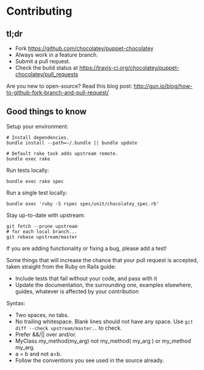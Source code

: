 Contributing
============

tl;dr
-----

* Fork https://github.com/chocolatey/puppet-chocolatey
* Always work in a feature branch.
* Submit a pull request.
* Check the build status at
  https://travis-ci.org/chocolatey/puppet-chocolatey/pull_requests

Are you new to open-source? Read this blog post:
http://gun.io/blog/how-to-github-fork-branch-and-pull-request/

Good things to know
-------------------

Setup your environment:

    # Install dependencies.
    bundle install --path=~/.bundle || bundle update

    # Default rake task adds upstream remote.
    bundle exec rake

Run tests locally:

    bundle exec rake spec

Run a single test locally:

    bundle exec 'ruby -S rspec spec/unit/chocolatey_spec.rb'

Stay up-to-date with upstream:

    git fetch --prune upstream
    # for each local branch...
    git rebase upstream/master

If you are adding functionality or fixing a bug, please add a test!

Some things that will increase the chance that your pull request is accepted,
taken straight from the Ruby on Rails guide:

* Include tests that fail without your code, and pass with it
* Update the documentation, the surrounding one, examples elsewhere, guides,
  whatever is affected by your contribution

Syntax:

* Two spaces, no tabs.
* No trailing whitespace. Blank lines should not have any space.
  Use `git diff --check upstream/master..` to check.
* Prefer &&/|| over and/or.
* MyClass.my_method(my_arg) not my_method( my_arg ) or my_method my_arg.
* a = b and not a=b.
* Follow the conventions you see used in the source already.
